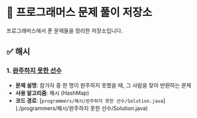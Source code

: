 # 📘 프로그래머스 문제 풀이 저장소

프로그래머스에서 푼 문제들을 정리한 저장소입니다.

## ✅ 해시

### 1. [완주하지 못한 선수](https://school.programmers.co.kr/learn/courses/30/lessons/42576)
- **문제 설명**: 참가자 중 한 명이 완주하지 못했을 때, 그 사람을 찾아 반환하는 문제
- **사용 알고리즘**: 해시 (HashMap)
- **코드 경로**: [`programmers/해시/완주하지 못한 선수/Solution.java`](./programmers/해시/완주하지 못한 선수/Solution.java)
